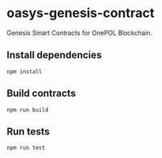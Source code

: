 # oasys-genesis-contract

Genesis Smart Contracts for OnePOL Blockchain.

## Install dependencies

```shell
npm install
```

## Build contracts

```
npm run build
```

## Run tests

```shell
npm run test
```